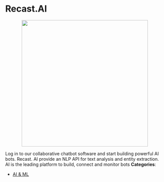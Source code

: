 # Recast.AI

<p align="center">
    <img width="400" src="https://raw.githubusercontent.com/awesome-apis/awesome-apis/apis/recast-ai/logo_256x256.png" />
</p>


Log in to our collaborative chatbot software and start building powerful AI bots. Recast. AI provide an NLP API for text analysis and entity extraction. AI is the leading platform to build, connect and monitor bots
**Categories**:

- [AI & ML](https://github/awesome-apis/awesome-apis#ai-and-ml)



